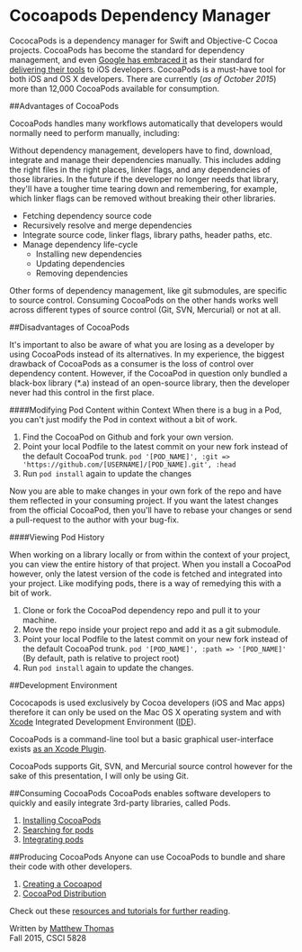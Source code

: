 # Cocoapods Dependency Manager

CococaPods is a dependency manager for Swift and Objective-C Cocoa projects. CocoaPods has become the standard for dependency management, and even [Google has embraced it](http://thenextweb.com/insider/2015/05/28/google-is-embracing-cocoapods-to-bring-its-services-to-ios-developers/) as their standard for [delivering their tools](https://cocoapods.org/pods/Google) to iOS developers. CocoaPods is a must-have tool for both iOS and OS X developers. There are currently (*as of October 2015*) more than 12,000 CocoaPods available for consumption.

##Advantages of CocoaPods

CocoaPods handles many workflows automatically that developers would normally need to perform manually, including:  

Without dependency management, developers have to find, download, integrate and manage their dependencies manually. This includes adding the right files in the right places, linker flags, and any dependencies of those libraries. In the future if the developer no longer needs that library, they'll have a tougher time tearing down and remembering, for example, which linker flags can be removed without breaking their other libraries.

* Fetching dependency source code
* Recursively resolve and merge dependencies
* Integrate source code, linker flags, library paths, header paths, etc.
* Manage dependency life-cycle
  - Installing new dependencies
  - Updating dependencies
  - Removing dependencies

Other forms of dependency management, like git submodules, are specific to source control. Consuming CocoaPods on the other hands works well across different types of source control (Git, SVN, Mercurial) or not at all.

##Disadvantages of CocoaPods

It's important to also be aware of what you are losing as a developer by using CocoaPods instead of its alternatives. In my experience, the biggest drawback of CocoaPods as a consumer is the loss of control over dependency content. However, if the CocoaPod in question only bundled a black-box library (*.a) instead of an open-source library, then the developer never had this control in the first place.

####Modifying Pod Content within Context
When there is a bug in a Pod, you can't just modify the Pod in context without a bit of work.  

1. Find the CocoaPod on Github and fork your own version.
2. Point your local Podfile to the latest commit on your new fork instead of the default CocoaPod trunk.
    ```pod '[POD_NAME]', :git => 'https://github.com/[USERNAME]/[POD_NAME].git', :head```
3. Run ```pod install``` again to update the changes

Now you are able to make changes in your own fork of the repo and have them reflected in your consuming project. If you want the latest changes from the official CocoaPod, then you'll have to rebase your changes or send a pull-request to the author with your bug-fix.

####Viewing Pod History

When working on a library locally or from within the context of your project, you can view the entire history of that project. When you install a CocoaPod however, only the latest version of the code is fetched and integrated into your project. Like modifying pods, there is a way of remedying this with a bit of work.

1. Clone or fork the CocoaPod dependency repo and pull it to your machine.
2. Move the repo inside your project repo and add it as a git submodule.
3. Point your local Podfile to the latest commit on your new fork instead of the default CocoaPod trunk.
    ```pod '[POD_NAME]', :path => '[POD_NAME]'``` (By default, path is relative to project root)
4. Run ```pod install``` again to update the changes.

##Development Environment

Cococapods is used exclusively by Cocoa developers (iOS and Mac apps) therefore it can only be used on the Mac OS X operating system and with [Xcode](https://en.wikipedia.org/wiki/Xcode) Integrated Development Environment ([IDE](https://en.wikipedia.org/wiki/Integrated_development_environment)).

CocoaPods is a command-line tool but a basic graphical user-interface exists [as an Xcode Plugin](https://github.com/kattrali/cocoapods-xcode-plugin).

CocoaPods supports Git, SVN, and Mercurial source control however for the sake of this presentation, I will only be using Git.

##Consuming CocoaPods
CocoaPods enables software developers to quickly and easily integrate 3rd-party libraries, called Pods.

1. [Installing CocoaPods](install-cocoapods.md)  
2. [Searching for pods](searching-for-cocoapods.md)  
3. [Integrating pods](integrating-pods.md)  

##Producing CocoaPods
Anyone can use CocoaPods to bundle and share their code with other developers.

1. [Creating a Cocoapod](creating-pods.md)  
2. [CocoaPod Distribution](distributing-pods.md)  


Check out these [resources and tutorials for further reading](Further-reading-and-resources.md).  

Written by [Matthew Thomas](mailto:matt@bocosoft.net)  
Fall 2015, CSCI 5828
